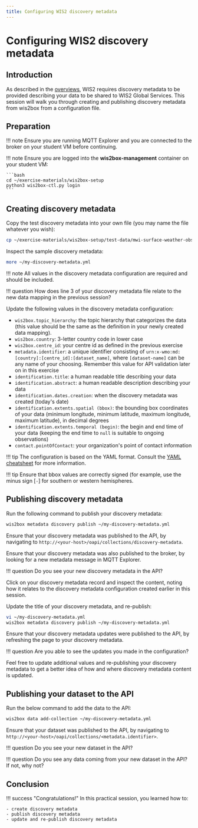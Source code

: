 ```yaml
---
title: Configuring WIS2 discovery metadata
---
```


# Configuring WIS2 discovery metadata

## Introduction

As described in the [overviews](../../overviews), WIS2 requires discovery metadata to be provided describing
your data to be shared to WIS2 Global Services.  This session will walk you through creating and publishing
discovery metadata from wis2box from a configuration file.

## Preparation

!!! note
    Ensure you are running MQTT Explorer and you are connected to the broker on your student VM before continuing.

!!! note
    Ensure you are logged into the **wis2box-management** container on your student VM: 

    ```bash
    cd ~/exercise-materials/wis2box-setup
    python3 wis2box-ctl.py login
    ```

## Creating discovery metadata

Copy the test discovery metadata into your own file (you may name the file whatever you wish):

```bash
cp ~/exercise-materials/wis2box-setup/test-data/mwi-surface-weather-observations.yml ~/my-discovery-metadata.yml
```

Inspect the sample discovery metadata:

```bash
more ~/my-discovery-metadata.yml
```

!!! note
    All values in the discovery metadata configuration are required and should be included.

!!! question
    How does line 3 of your discovery metadata file relate to the new data mapping in the previous session?

Update the following values in the discovery metadata configuration:

- `wis2box.topic_hierarchy`: the topic hierarchy that categorizes the data (this value should be the same as the definition in your newly created data mapping).
- `wis2box.country`: 3-letter country code in lower case
- `wis2box.centre_id`: your centre id as defined in the previous exercise
- `metadata.identifier`: a unique identifier consisting of `urn:x-wmo:md:[country]:[centre_id]:[dataset_name]`, where `[dataset-name]` can be any name of your choosing.  Remember this value for API validation later on in this exercise
- `identification.title`: a human readable title describing your data
- `identification.abstract`: a human readable description describing your data
- `identification.dates.creation`: when the discovery metadata was created (today's date)
- `identification.extents.spatial (bbox)`: the bounding box coordinates of your data (minimum longitude, minimum latitude, maximum longitude, maximum latitude), in decimal degrees
- `identification.extents.temporal (begin)`: the begin and end time of your data (keeping the end time to `null` is suitable to ongoing observations)
- `contact.pointOfContact`: your organization's point of contact information

!!! tip
    The configuration is based on the YAML format.  Consult the [YAML cheatsheet](../cheatsheets/yaml.md) for more information.

!!! tip
    Ensure that bbox values are correctly signed (for example, use the minus sign [`-`] for southern or western hemispheres.

## Publishing discovery metadata

Run the following command to publish your discovery metadata:

```bash
wis2box metadata discovery publish ~/my-discovery-metadata.yml
```

Ensure that your discovery metadata was published to the API, by navigating to `http://<your-host>/oapi/collections/discovery-metadata`.

Ensure that your discovery metadata was also published to the broker, by looking for a new metadata message in MQTT Explorer.

!!! question
    Do you see your new discovery metadata in the API?

Click on your discovery metadata record and inspect the content, noting how it relates to the discovery metadata configuration created earlier in this session.

Update the title of your discovery metadata, and re-publish:

```bash
vi ~/my-discovery-metadata.yml
wis2box metadata discovery publish ~/my-discovery-metadata.yml
```

Ensure that your discovery metadata updates were published to the API, by refreshing the page to your discovery metadata.

!!! question
    Are you able to see the updates you made in the configuration?

Feel free to update additional values and re-publishing your discovery metadata to get a better idea of how and where discovery metadata content is updated.

## Publishing your dataset to the API

Run the below command to add the data to the API:

```bash
wis2box data add-collection ~/my-discovery-metadata.yml
```

Ensure that your dataset was published to the API, by navigating to `http://<your-host>/oapi/collections/<metadata.identifier>`.

!!! question
    Do you see your new dataset in the API?

!!! question
    Do you see any data coming from your new dataset in the API?  If not, why not?

## Conclusion

!!! success "Congratulations!"
    In this practical session, you learned how to:

    - create discovery metadata
    - publish discovery metadata
    - update and re-publish discovery metadata
